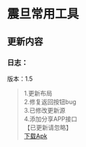 # 震旦常用工具
## 更新内容
### 日志：
版本：1.5
>1.更新布局<br>
>2.修复返回按钮bug<br>
>3.已修改更新源<br>
>4.添加分享APP接口<br>
【已更新请忽略】<br>
[下载Apk](https://github.com/letian14/Zone/raw/master/震旦常用工具_1.5.apk)
